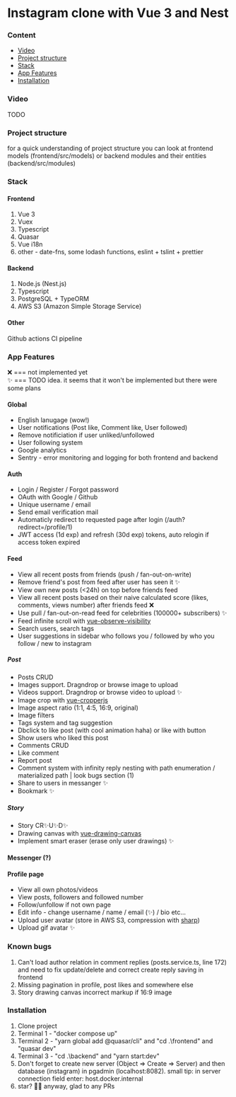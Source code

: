 # Instagram clone with Vue 3 and Nest

### Content
- [Video ](#video)
- [Project structure](#project-structure)
- [Stack](#stack)
- [App Features](#app-features)
- [Installation](#installation)

### Video  
TODO

### Project structure
for a quick understanding of project structure you can look at frontend models (frontend/src/models) or backend modules and their entities (backend/src/modules)

### Stack
#### Frontend

1. Vue 3
2. Vuex
3. Typescript
4. Quasar
5. Vue i18n
6. other - date-fns, some lodash functions, eslint + tslint + prettier

#### Backend

1. Node.js (Nest.js)
2. Typescript
3. PostgreSQL + TypeORM
4. AWS S3 (Amazon Simple Storage Service)

#### Other

Github actions CI pipeline

### App Features

❌ === not implemented yet  
✨ === TODO idea. it seems that it won't be implemented but there were some plans


#### Global
- English lanugage (wow!)
- User notifications (Post like, Comment like, User followed)
- Remove notificiation if user unliked/unfollowed
- User following system
- Google analytics
- Sentry - error monitoring and logging for both frontend and backend

#### Auth
- Login / Register / Forgot password
- OAuth with Google / Github
- Unique username / email
- Send email verification mail
- Automaticly redirect to requested page after login (/auth?redirect=/profile/1)
- JWT access (1d exp) and refresh (30d exp) tokens, auto relogin if access token expired 

#### Feed
- View all recent posts from friends (push / fan-out-on-write)
- Remove friend's post from feed after user has seen it ✨
- View own new posts (<24h) on top before friends feed
- View all recent posts based on their naive calculated score (likes, comments, views number) after friends feed ❌
- Use pull / fan-out-on-read feed for celebrities (100000+ subscribers) ✨
- Feed infinite scroll with [vue-observe-visibility](https://github.com/Akryum/vue-observe-visibility)
- Search users, search tags
- User suggestions in sidebar who follows you / followed by who you follow / new to instagram
##### Post
- Posts CRUD
- Images support. Dragndrop or browse image to upload
- Videos support. Dragndrop or browse video to upload ✨
- Image crop with [vue-cropperjs](https://github.com/Agontuk/vue-cropperjs#readme)
- Image aspect ratio (1:1, 4:5, 16:9, original)
- Image filters
- Tags system and tag suggestion
- Dbclick to like post (with cool animation haha) or like with button
- Show users who liked this post
- Comments CRUD
- Like comment
- Report post
- Comment system with infinity reply nesting with path enumeration / materialized path | look bugs section (1)
- Share to users in messanger ✨
- Bookmark ✨
##### Story
- Story CR✨U✨D✨
- Drawing canvas with [vue-drawing-canvas](https://github.com/razztyfication/vue-drawing-canvas)
- Implement smart eraser (erase only user drawings) ✨

#### Messenger (?)

#### Profile page
- View all own photos/videos
- View posts, followers and followed number
- Follow/unfollow if not own page
- Edit info - change username / name / email (✨) / bio etc...
- Upload user avatar (store in AWS S3, compression with [sharp](https://github.com/lovell/sharp))
- Upload gif avatar ✨

### Known bugs
1. Can't load author relation in comment replies (posts.service.ts, line 172) and need to fix update/delete and correct create reply saving in frontend
2. Missing pagination in profile, post likes and somewhere else
3. Story drawing canvas incorrect markup if 16:9 image

### Installation  
1. Clone project  
2. Terminal 1 - "docker compose up"  
3. Terminal 2 - "yarn global add @quasar/cli" and "cd .\frontend\" and "quasar dev"  
4. Terminal 3 - "cd .\backend\" and "yarn start:dev" 
5. Don't forget to create new server (Object => Create => Server) and then database (instagram) in pgadmin (localhost:8082). small tip: in server connection field enter: host.docker.internal
6. star? 🤩😊 anyway, glad to any PRs  


